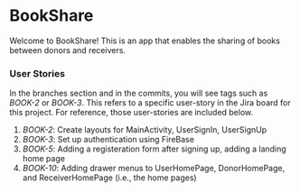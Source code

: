# BookShare

Welcome to BookShare! This is an app that enables the sharing of books between donors and receivers. 

### User Stories

In the branches section and in the commits, you will see tags such as *BOOK-2* or *BOOK-3*. This refers to a specific user-story in the Jira board for this project. For reference,  those user-stories are included below. 

1. *BOOK-2*: Create layouts for MainActivity, UserSignIn, UserSignUp
2. *BOOK-3*: Set up authentication using FireBase
3. *BOOK-5*: Adding a registeration form after signing up, adding a landing home page 
4. *BOOK-10*: Adding drawer menus to UserHomePage, DonorHomePage, and ReceiverHomePage (i.e., the home pages)